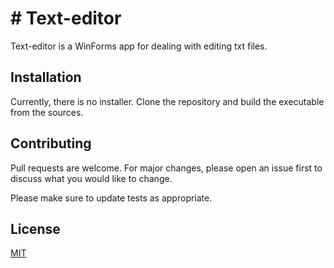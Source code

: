 # # Text-editor

Text-editor is a WinForms app for dealing with editing txt files. 

## Installation

Currently, there is no installer. Clone the repository and build the executable from the sources.

## Contributing
Pull requests are welcome. For major changes, please open an issue first to discuss what you would like to change.

Please make sure to update tests as appropriate.

## License
[MIT](https://choosealicense.com/licenses/mit/)
